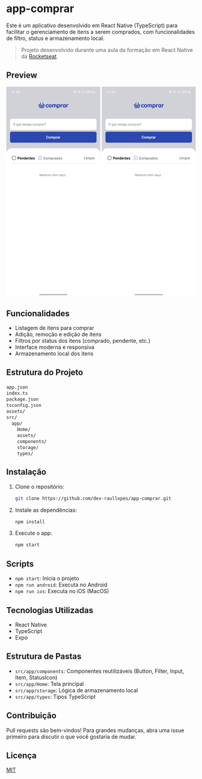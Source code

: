 # app-comprar

Este é um aplicativo desenvolvido em React Native (TypeScript) para facilitar o gerenciamento de itens a serem comprados, com funcionalidades de filtro, status e armazenamento local.

> Projeto desenvolvido durante uma aula da formação em React Native da [Rocketseat](https://www.rocketseat.com.br/).

## Preview

<p>
  <img src="src/previewApp/screenshot_app1.jpg" alt="Preview 1" width="250"/>
  <img src="src/previewApp/screenshot_app1.jpg" alt="Preview 2" width="250"/>
</p>

## Funcionalidades
- Listagem de itens para comprar
- Adição, remoção e edição de itens
- Filtros por status dos itens (comprado, pendente, etc.)
- Interface moderna e responsiva
- Armazenamento local dos itens

## Estrutura do Projeto
```
app.json
index.ts
package.json
tsconfig.json
assets/
src/
  app/
    Home/
    assets/
    components/
    storage/
    types/
```

## Instalação
1. Clone o repositório:
   ```sh
   git clone https://github.com/dev-raullopes/app-comprar.git
   ```
2. Instale as dependências:
   ```sh
   npm install
   ```
3. Execute o app:
   ```sh
   npm start
   ```

## Scripts
- `npm start`: Inicia o projeto
- `npm run android`: Executa no Android
- `npm run ios`: Executa no iOS (MacOS)

## Tecnologias Utilizadas
- React Native
- TypeScript
- Expo

## Estrutura de Pastas
- `src/app/components`: Componentes reutilizáveis (Button, Filter, Input, Item, StatusIcon)
- `src/app/Home`: Tela principal
- `src/app/storage`: Lógica de armazenamento local
- `src/app/types`: Tipos TypeScript

## Contribuição
Pull requests são bem-vindos! Para grandes mudanças, abra uma issue primeiro para discutir o que você gostaria de mudar.

## Licença
[MIT](LICENSE)
